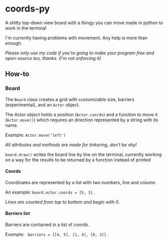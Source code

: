 
# coords-py

A shitty top-down view board with a thingy you can move made in python to work in the terminal

  

I'm currently having problems with movement. Any help is more than enough.

  

*Please only use my code if you're going to make your program free and open-source too, thanks. (I'm not enforcing it)*

  

## How-to

  

### Board

The `Board` class creates a grid with customizable size, barriers (experimental), and an `Actor` object.

  

The Actor object holds a position (``Actor.coords``) and a function to move it (``Actor.move()``) which requires an direction represented by a string with its name.

Example: ``Actor.move('left')``

  

*All attributes and methods are made for tinkering, don't be shy!*

  

`board.draw()` writes the board line by line on the terminal, currently working on a way for the results to be returned by a function instead of printed

  

#### Coords

Coordinates are represented by a list with two numbers, line and column.

An example: ``board.actor.coords = [5, 3]`` .

  

*Lines are counted from top to bottom and begin with 0.*

#### Barriers list

Barriers are contained in a list of coords.

Example: `` barriers = [[4, 5], [1, 4], [0, 3]]`` .
